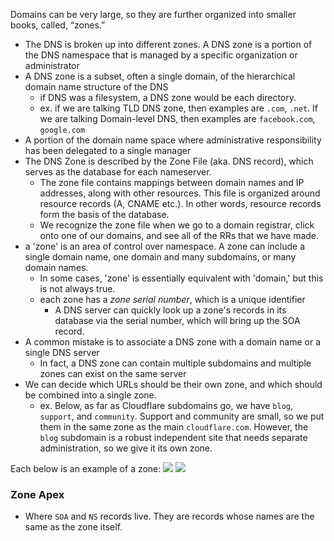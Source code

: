 
Domains can be very large, so they are further organized into smaller books, called, “zones.”
- The DNS is broken up into different zones. A DNS zone is a portion of the DNS namespace that is managed by a specific organization or administrator
- A DNS zone is a subset, often a single domain, of the hierarchical domain name structure of the DNS
	- if DNS was a filesystem, a DNS zone would be each directory.
	- ex. if we are talking TLD DNS zone, then examples are `.com`, `.net`. If we are talking Domain-level DNS, then examples are `facebook.com`, `google.com`
- A portion of the domain name space where administrative responsibility has been delegated to a single manager
- The DNS Zone is described by the Zone File (aka. DNS record), which serves as the database for each nameserver.
	- The zone file contains mappings between domain names and IP addresses, along with other resources. This file is organized around resource records (A, CNAME etc.). In other words, resource records form the basis of the database. 
	- We recognize the zone file when we go to a domain registrar, click onto one of our domains, and see all of the RRs that we have made.
- a 'zone' is an area of control over namespace. A zone can include a single domain name, one domain and many subdomains, or many domain names. 
	- In some cases, 'zone' is essentially equivalent with 'domain,' but this is not always true.
	- each zone has a *zone serial number*, which is a unique identifier
		- A DNS server can quickly look up a zone's records in its database via the serial number, which will bring up the SOA record.
- A common mistake is to associate a DNS zone with a domain name or a single DNS server
	- In fact, a DNS zone can contain multiple subdomains and multiple zones can exist on the same server
- We can decide which URLs should be their own zone, and which should be combined into a single zone.
	- ex. Below, as far as Cloudflare subdomains go, we have `blog`, `support`, and `community`. Support and community are small, so we put them in the same zone as the main `cloudflare.com`. However, the `blog` subdomain is a robust independent site that needs separate administration, so we give it its own zone.

Each below is an example of a zone:
![](/assets/images/2021-03-07-15-16-30.png)
![](/assets/images/2021-03-07-15-16-44.png)

### Zone Apex
- Where `SOA` and `NS` records live. They are records whose names are the same as the zone itself.
